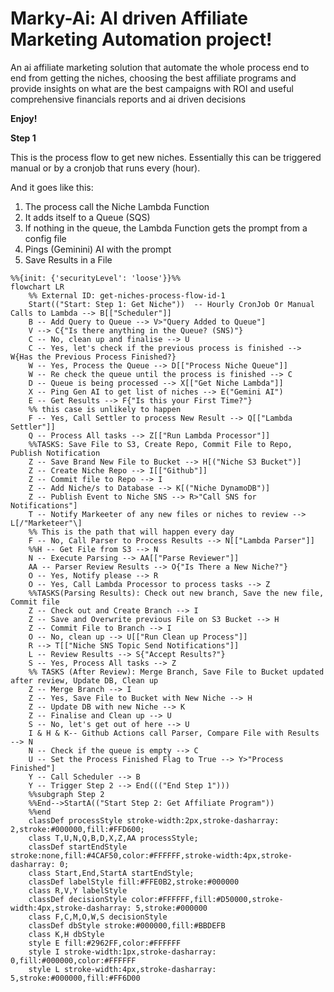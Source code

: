 
# Marky-Ai: AI driven Affiliate Marketing Automation project!



An ai affiliate marketing solution that automate the whole process end to end from getting the niches, choosing the best affiliate programs and provide insights on what are the best campaigns with ROI and useful comprehensive financials reports and ai driven decisions 

**Enjoy!**



<!--
suggest an image for a system that does this?
an ai affiliate marketing solution that automate the whole process end to end from getting the niches, choosing the best affiliate programs, creates campaigns and generate content and provide insights on what are the best campaigns with ROI to simplify the whole process and useful comprehensive financials reports and ai driven decisions 
Perhaps make it look as something that streamline the whole process with ai in the center of it?

a cyborg that represents the ai that will help to simplify and accelerate affiliate marketing, by streamlining the process from getting the best niches, the best affiliate programs, campaign creation and content, and a comprehensive report that helps to drive the decisions on what campaigns are getting the most ROI

suggest an image represents the ai that will help to simplify and accelerate affiliate marketing process, by streamlining the process from getting the best niches, the best affiliate programs, campaign creation and content, and a comprehensive report that helps to drive the decisions on what campaigns are getting the most ROI

-->

**Step 1**

This is the process flow to get new niches.
Essentially this can be triggered manual or by a cronjob that runs every (hour).

And it goes like this:

1.  The process call the Niche Lambda Function
2. It adds itself to a Queue (SQS)
3. If nothing in the queue, the Lambda Function gets the prompt from a config file
4. Pings (Geminini) AI with the prompt
5. Save Results in a File  

```mermaid
%%{init: {'securityLevel': 'loose'}}%%
flowchart LR
    %% External ID: get-niches-process-flow-id-1
    Start(("Start: Step 1: Get Niche"))  -- Hourly CronJob Or Manual Calls to Lambda --> B[["Scheduler"]]
    B -- Add Query to Queue --> V>"Query Added to Queue"]
    V --> C{"Is there anything in the Queue? (SNS)"}
    C -- No, clean up and finalise --> U
    C -- Yes, let's check if the previous process is finished --> W{Has the Previous Process Finished?}
    W -- Yes, Process the Queue --> D[["Process Niche Queue"]]
    W -- Re check the queue until the process is finished --> C
    D -- Queue is being processed --> X[["Get Niche Lambda"]]
    X -- Ping Gen AI to get list of niches --> E("Gemini AI")
    E -- Get Results --> F{"Is this your First Time?"}
    %% this case is unlikely to happen
    F -- Yes, Call Settler to process New Result --> Q[["Lambda Settler"]]
    Q -- Process All tasks --> Z[["Run Lambda Processor"]]
    %%TASKS: Save File to S3, Create Repo, Commit File to Repo, Publish Notification
    Z -- Save Brand New File to Bucket --> H[("Niche S3 Bucket")]
    Z -- Create Niche Repo --> I[["Github"]]
    Z -- Commit file to Repo --> I
    Z -- Add Niche/s to Database --> K[("Niche DynamoDB")]
    Z -- Publish Event to Niche SNS --> R>"Call SNS for Notifications"]
    T -- Notify Markeeter of any new files or niches to review --> L[/"Marketeer"\]
    %% This is the path that will happen every day
    F -- No, Call Parser to Process Results --> N[["Lambda Parser"]]
    %%H -- Get File from S3 --> N
    N -- Execute Parsing --> AA[["Parse Reviewer"]]
    AA -- Parser Review Results --> O{"Is There a New Niche?"}
    O -- Yes, Notify please --> R
    O -- Yes, Call Lambda Processor to process tasks --> Z
    %%TASKS(Parsing Results): Check out new branch, Save the new file, Commit file
    Z -- Check out and Create Branch --> I
    Z -- Save and Overwrite previous File on S3 Bucket --> H
    Z -- Commit File to Branch --> I
    O -- No, clean up --> U[["Run Clean up Process"]]
    R --> T[["Niche SNS Topic Send Notifications"]]
    L -- Review Results --> S{"Accept Results?"}
    S -- Yes, Process All tasks --> Z
    %% TASKS (After Review): Merge Branch, Save File to Bucket updated after review, Update DB, Clean up
    Z -- Merge Branch --> I
    Z -- Yes, Save File to Bucket with New Niche --> H
    Z -- Update DB with new Niche --> K
    Z -- Finalise and Clean up --> U
    S -- No, let's get out of here --> U
    I & H & K-- Github Actions call Parser, Compare File with Results --> N
    N -- Check if the queue is empty --> C
    U -- Set the Process Finished Flag to True --> Y>"Process Finished"]
    Y -- Call Scheduler --> B
    Y -- Trigger Step 2 --> End((("End Step 1")))
    %%subgraph Step 2
    %%End-->StartA(("Start Step 2: Get Affiliate Program"))
    %%end
    classDef processStyle stroke-width:2px,stroke-dasharray: 2,stroke:#000000,fill:#FFD600;
    class T,U,N,Q,B,D,X,Z,AA processStyle;
    classDef startEndStyle stroke:none,fill:#4CAF50,color:#FFFFFF,stroke-width:4px,stroke-dasharray: 0;
    class Start,End,StartA startEndStyle;
    classDef labelStyle fill:#FFE0B2,stroke:#000000
    class R,V,Y labelStyle
    classDef decisionStyle color:#FFFFFF,fill:#D50000,stroke-width:4px,stroke-dasharray: 5,stroke:#000000
    class F,C,M,O,W,S decisionStyle
    classDef dbStyle stroke:#000000,fill:#BBDEFB
    class K,H dbStyle
    style E fill:#2962FF,color:#FFFFFF
    style I stroke-width:1px,stroke-dasharray: 0,fill:#000000,color:#FFFFFF
    style L stroke-width:4px,stroke-dasharray: 5,stroke:#000000,fill:#FF6D00
```